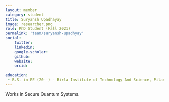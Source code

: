 ```yaml
---
layout: member
category: student
title: Suryansh Upadhayay
image: researcher.png
role: PhD Student (Fall 2021)
permalink: 'team/suryansh-upadhyay'
social:
    twitter: 
    linkedin: 
    google-scholar: 
    github: 
    website:
    orcid: 
    
education:
 - B.S. in EE (20--) - Birla Institute of Technology And Science, Pilani 
---
```


Works in Secure Quantum Systems.

